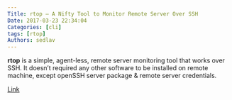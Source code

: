 ```yaml
---
Title: rtop – A Nifty Tool to Monitor Remote Server Over SSH
Date: 2017-03-23 22:34:04
Categories: [cli]
tags: [rtop]
Authors: sedlav
---
```


**rtop** is a simple, agent-less, remote server monitoring tool that works over SSH. It doesn’t required any other software to be installed on remote machine, except openSSH server package & remote server credentials.

[Link](http://www.2daygeek.com/rtop-monitor-remote-linux-server-over-ssh/)
